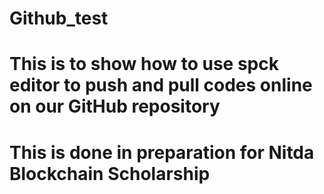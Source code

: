 # Github_test
# This is to show how to use spck editor to push and pull codes online on our GitHub repository 
# This is done in preparation for Nitda Blockchain Scholarship